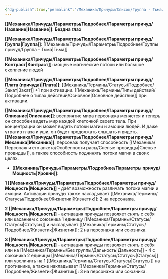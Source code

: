 ```yaml
---
{"dg-publish":true,"permalink":"/Механика/Причуды/Список/Группа - Тьма/Бездна глаз/","noteIcon":"","created":"2025-10-12T10:43:43.477+03:00","updated":"2025-10-20T13:31:33.230+03:00"}
---
```




**[[Механика/Причуды/Параметры/Подробнее/Параметры причуд/Название\|Название]]**: **Бездна глаз**

**[[Механика/Причуды/Параметры/Подробнее/Параметры причуд/Группа\|Группа]]**: [[Механика/Причуды/Параметры/Подробнее/Группы причуд/Группа - Тьма\|Тьма]] 

**[[Механика/Причуды/Параметры/Подробнее/Параметры причуд/Контраст\|Контраст]]**: мощные магические потоки или большое скопление людей

**[[Механика/Причуды/Параметры/Подробнее/Параметры причуд/Плата (причуда)\|Плата]]**: [[Механика/Термины/Статусы/Подробнее/Закат\|Закат]] +1 при активации. [[Механика/Термины/Типы действий/Подробнее о типах действий/Основное\|Основное действие]] при активации.

**[[Механика/Причуды/Параметры/Подробнее/Параметры причуд/Описание\|Описание]]**: восприятие мира персонажа меняется и теперь он способен видеть мир каждой клеточкой своего тела. При концентрации он может видеть потоки магии и эмоции людей. И даже утратив глаза и уши, он будет продолжать слышать и видеть.
**[[Механика/Причуды/Параметры/Подробнее/Параметры причуд/Механика\|Механика]]**: персонаж получает способность [[Механика/Персонаж и его анкета/Особенности расы/Слепые провидцы\|Слепые провидцы]], а также способность подчинять потоки магии в своих целях. 


- **[[Механика/Причуды/Параметры/Подробнее/Параметры причуд/Мощность\|Уровни]]**:

**1 [[Механика/Причуды/Параметры/Подробнее/Параметры причуд/Мощность\|Мощность]]** - даёт возможность различать потоки магии и эмоции. Активации причуды также накладывает [[Механика/Термины/Статусы/Подробнее/Жизнетик\|Жизнетик]]: 2 на персонажа. 

**2 [[Механика/Причуды/Параметры/Подробнее/Параметры причуд/Мощность\|Мощность]]** - активация причуды позволяет снять с себя или касанием с союзника 1 единицу [[Механика/Термины/Статусы/Статусы\|Статусы]] и накладывает [[Механика/Термины/Статусы/Подробнее/Жизнетик\|Жизнетик]]: 2 на персонажа или союзника.

**3 [[Механика/Причуды/Параметры/Подробнее/Параметры причуд/Мощность\|Мощность]]** - активация причуды позволяет снять с себя или на [[Механика/Термины/Без группы/Дальность\|Дальность]] - 4 с союзника 2 единицы [[Механика/Термины/Статусы/Статусы\|Статусы]] или увеличить на 1 [[Механика/Термины/Статусы/Статусы\|Статусы]] на противнике, а также накладывает [[Механика/Термины/Статусы/Подробнее/Жизнетик\|Жизнетик]]: 3 на персонажа или союзника.